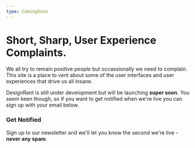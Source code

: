 ```yaml
---
type: ComingSoon
---
```


#  Short, Sharp, User Experience Complaints.

We all try to remain positive people but occassionally we need to complain. This site is a place to vent about some of the user interfaces and user experiences that drive us all insane.

DesignRant is still under development but will be launching **super soon**. You seem keen though, so if you want to get notified when we're live you can sign up with your email below.

### Get Notified

Sign up to our newsletter and we'll let you know the second we're live - **never any spam**.



